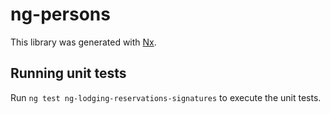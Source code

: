 # ng-persons

This library was generated with [Nx](https://nx.dev).

## Running unit tests

Run `ng test ng-lodging-reservations-signatures` to execute the unit tests.
